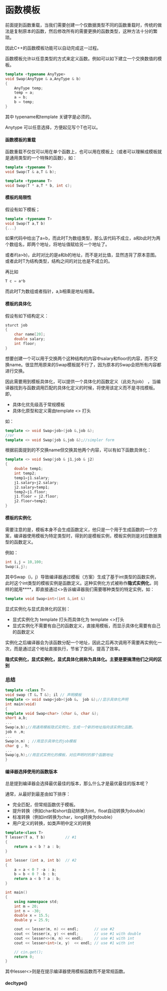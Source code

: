 # 函数模板

前面提到函数重载，当我们需要创建一个仅数据类型不同的函数重载时，传统的做法是复制原本的函数，然后修改所有的需要更换的函数类型，这种方法十分的繁琐。

因此C++的函数模板功能可以自动完成这一过程。

函数模板允许以任意类型的方式来定义函数。例如可以如下建立一个交换数值的模板。

```c++
template <typename AnyType>
void Swap(AnyType & a,AnyType & b)
{
	AnyType temp;
	temp = a;
	a = b;
	b = temp;
}
```

其中 typename和template 关键字是必须的。

Anytype 可以任意选择，方便起见写个T也可以。

#### 函数模板的重载

函数重载不仅仅可以用在单个函数上，也可以用在模板上（或者可以理解成模板就是通用类型的一个特殊的函数），如：

```c++
template <typename T>
void Swap(T & a,T & b);

template <typename T>
void Swap(T * a,T * b, int c);
```

#### 模板的局限性

假设有如下模板；

```c++
template <typename T>
void Swap(T a,T b)
{...}
```

如果代码中给出了a=b，而此时T为数组类型，那么该代码不成立，a和b此时为两个数组名，即两个地址，将地址值赋给另一个地址了。

或者if(a>b)，此时对比的是a和b的地址，而不是对比值，显然违背了原本意图。或者此时T为结构类型，结构之间的对比也是不成立的。

再比如

```c++
T c = a*b
```

而此时T为数组或者指针，a,b相乘是地址相乘。

#### 模板的具体化

假设有如下结构定义：

```c++
sturct job
{
	char name[20];
	double salary;
	int floor;
}
```

想要创建一个可以用于交换两个这种结构的内容中salary和floor的内容，而不交换name。很显然用原来的Swap模板就不行了，因为原本的Swap会把所有内容都进行交换。

因此需要用到模板具体化，可以提供一个具体化的函数定义（此处为job） ，当编译器找到与函数调用匹配的具体化定义的时候，将使用该定义而不是寻找模板。
即，

- 具体化优先级高于常规模板
- 具体化原型和定义需由template <> 打头

如：

```c++
template <> void Swap<job>(job &,job &);
//or
template <> void Swap(job &,job &);//simpler form
```

根据前面提到的不交换name但交换其他两个内容，可以有如下函数具体化：

```c++
template <> void Swap(job & j1,job & j2)
{
	double temp1;
	int temp2;
	temp1=j1.salary;
	j1.salary=j2.salary;
	j2.salary=temp1;
	temp2=j1.floor;
	j1.floor = j2.floor;
	j2.floor=temp2;
}
```

#### 模板的实例化

需要注意的是，模板本身不会生成函数定义，他只是一个用于生成函数的一个方案，编译器使用模板为特定类型时，得到的是模板实例，模板实例则是对应数据类型的函数定义。

例如：

```c++
int i,j = 10,100;
Swap(i,j);
```

其中Swap（i，j）导致编译器通过模板（方案）生成了基于int类型的函数实例，此时这个int类型的模板实例是函数定义。这种实例化方式被称作**隐式实例化**，同样的就用****，即直接通过<>告诉编译器我们需要哪种类型的特定实例，如：

```c++
template void Swap<int>(int &,int &)
```

显式实例化与显式具体化的区别：

- 显式实例化为 template 打头而具体化为 template <>打头
- 显式实例化不需要有自己的函数定义，直接用模板，而显示具体化需要有自己的函数定义

实例化之后编译器会为该函数分配一个地址，因此之后再次调用不需要再实例化一次，而是通过这个地址直接执行，节省了空间，提高了效率。

**隐式实例化，显式实例化，显式具体化统称为具体化。主要是要搞清他们之间的区别**

### 总结

```c++
template <class T>
void swap (T &，T &); il // 声明模板
template <> void swap<job>(job &， job &);//显示具体化声明
int main(void)
{
template void Swap<char> (char &, char &); 
short a,b;
...
Swap(a,b);//用通用模板隐式实例化，生成一个新的地址指向该实例化函数。
job n ,m;
...
Swap(n,m) ; //用显示具体化的job模板
char g , h;
...
Swap(g,h);//用显式实例化的模板，对应声明时的那个函数地址
}
```

#### 编译器选择使用的函数版本

总是提到编译器会选择最优最佳的版本，那么什么才是最优最佳的版本呢？

通常，从最好到最差由如下排序：

- 完全匹配，但常规函数优于模板。
- 提升转换（例如char和short自动转换为int，float自动转换为double）
- 标准转换（例如int转换为char，long转换为double）
- 用户定义的转换，如类声明中定义的转换

```c++
template<class T>
T lesser(T a, T b)         // #1
{
    return a < b ? a : b;
}

int lesser (int a, int b)  // #2
{
    a = a < 0 ? -a : a;
    b = b < 0 ? -b : b;
    return a < b ? a : b;
}

int main()
{
    using namespace std;
    int m = 20;
    int n = -30;
    double x = 15.5;
    double y = 25.9;

    cout << lesser(m, n) << endl;       // use #2
    cout << lesser(x, y) << endl;       // use #1 with double
    cout << lesser<>(m, n) << endl;     // use #1 with int
    cout << lesser<int>(x, y)  << endl; // use #1 with int

    // cin.get();
    return 0;
}
```

其中lesser<>则是在提示编译器使用模板函数而不是常规函数。

#### decltype()

